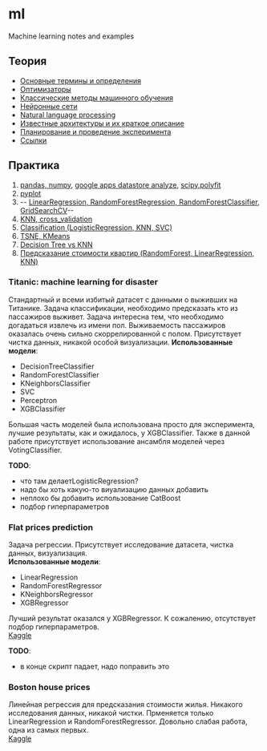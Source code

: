 # ml
Machine learning notes and examples

## Теория
 - [Основные термины и определения](./glossary/common.md)  
 - [Оптимизаторы](./glossary/optimizers.md)
 - [Классические методы машинного обучения](./glossary/classics.md)  
 - [Нейронные сети](./glossary/neural_networks.md)  
 - [Natural language processing](./glossary/nlp.md)  
 - [Известные архитектуры и их краткое описание](./glossary/architectures.md)  
 - [Планирование и проведение эксперимента](./glossary/experiment_planning.md)
 - [Ссылки](./glossary/links.md)  


## Практика
1. [pandas, numpy](./lesson1/index.md), [google apps datastore analyze](./lesson1/index2.ipynb), [scipy.polyfit](./lesson1/scipy.ipynb)  
2. [pyplot](./lesson2/index.md)  
3. -- [LinearRegression, RandomForestRegression, RandomForestClassifier, GridSearchCV](./lesson3/index.ipynb)--  
4. [KNN, cross_validation](./lesson4/index.ipynb)  
5. [Classification (LogisticRegression, KNN, SVC)](./lesson5/index.ipynb)  
6. [TSNE, KMeans](./lesson6/index.ipynb)  
7. [Decision Tree vs KNN](./lesson7/index.ipynb)  
8. [Предсказание стоимости квартир (RandomForest, LinearRegression, KNN)](./lesson8/index.ipynb)  




### Titanic: machine learning for disaster
Стандартный и всеми избитый датасет с данными о выживших на Титанике. Задача классификации, необходимо предсказать кто из пассажиров выживет. Задача интересна тем, что необходимо догадаться извлечь из имени пол. Выживаемость пассажиров оказалась очень сильно скоррелированной с полом. Присутствует чистка данных, никакой особой визуализации.
**Использованные модели**:  
 - DecisionTreeClassifier  
 - RandomForestClassifier  
 - KNeighborsClassifier  
 - SVC  
 - Perceptron  
 - XGBClassifier  

Большая часть моделей была использована просто для эксперимента, лучшие результаты, как и ожидалось, у XGBClassifier. Также в данной работе присутствует использование ансамбля моделей через VotingClassifier.  

**TODO**:  
 - что там делаетLogisticRegression?
 - надо бы хоть какую-то виуализацию данных добавить
 - неплохо бы добавить использование CatBoost
 - подбор гиперпараметров


### Flat prices prediction
Задача регрессии. Присутствует исследование датасета, чистка данных, визуализация.  
**Использованные модели**:  
 - LinearRegression
 - RandomForestRegressor
 - KNeighborsRegressor
 - XGBRegressor  

Лучший результат оказался у XGBRegressor. К сожалению, отсутствует подбор гиперпараметров.  
[Kaggle](https://www.kaggle.com/alexahdp/flat-price-predict)  

**TODO**:  
 - в конце скрипт падает, надо поправить это  


### Boston house prices
Линейная регрессия для предсказания стоимости жилья. Никакого исследования данных, никакой чистки. Прменяется только LinearRegression и RandomForestRegressor. Довольно слабая работа, одна из самых первых.  
[Kaggle](https://www.kaggle.com/alexahdp/boston-house-prices-regression)  
